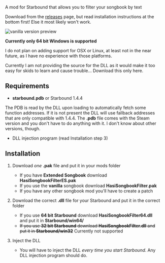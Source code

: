 A mod for Starbound that allows you to filter your songbook by text

Download from the [releases](https://github.com/TheFurryDevil/HasiSongbookFilter/releases) page, but read installation instructions at the bottom first! Else it most likely won't work.

![vanilla version preview](https://cdn.imgchest.com/files/5g4z9cmo372.gif)

**Currently only 64 bit Windows is supported**

I do not plan on adding support for OSX or Linux, at least not in the near future, as I have no experience with those platforms.

Currently I am not providing the source for the DLL as it would make it too easy for skids to learn and cause trouble...
Download this only here.

## Requirements

* **starbound.pdb** or Starbound 1.4.4

The PDB is read by the DLL upon loading to automatically fetch some function addresses. If it is not present the DLL will use fallback addresses that are only compatible with 1.4.4.
The **.pdb** file comes with the Steam version and you don't have to do anything with it. I don't know about other versions, though.

* DLL injection program (read Installation step 3)

## Installation

1. Download *one* **.pak** file and put it in your mods folder
    * If you have **Extended Songbook** download **HasiSongbookFilterES.pak**
    * If you use the **vanilla** songbook download **HasiSongbookFilter.pak**
    * If you have any other songbook mod you'll have to create a patch

2. Download the correct **.dll** file for your Starbound and put it in the correct folder
    * If you use **64 bit Starbound** download **HasiSongbookFilter64.dll** and put it in **Starbound/win64/**
    * ~~If you use **32 bit Starbound** download **HasiSongbookFilter.dll** and put it in **Starbound/win32**~~
    Currently not supported

3. Inject the DLL
    * You will have to inject the DLL *every time you start Starbound*. Any DLL injection program should do.
